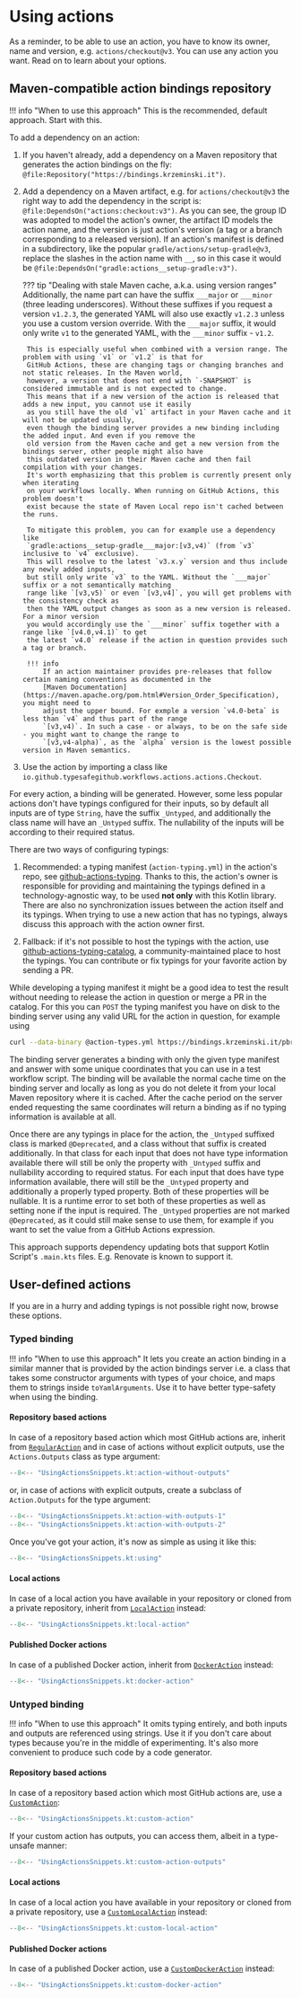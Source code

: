 # Using actions

As a reminder, to be able to use an action, you have to know its owner, name and version, e.g. `actions/checkout@v3`.
You can use any action you want. Read on to learn about your options.

## Maven-compatible action bindings repository

!!! info "When to use this approach"
    This is the recommended, default approach. Start with this.

To add a dependency on an action:

1. If you haven't already, add a dependency on a Maven repository that generates the action bindings on the fly:
   `@file:Repository("https://bindings.krzeminski.it")`.

2. Add a dependency on a Maven artifact, e.g. for `actions/checkout@v3` the right way to add the dependency in the
   script is: `@file:DependsOn("actions:checkout:v3")`. As you can see, the group ID was adopted to model the action's
   owner, the artifact ID models the action name, and the version is just action's version (a tag or a branch
   corresponding to a released version). If an action's manifest is defined in a subdirectory, like the popular
   `gradle/actions/setup-gradle@v3`, replace the slashes in the action name with `__`, so in this case it would be
   `@file:DependsOn("gradle:actions__setup-gradle:v3")`.

    ??? tip "Dealing with stale Maven cache, a.k.a. using version ranges"
        Additionally, the name part can have the suffix `___major` or `___minor` (three leading underscores).
        Without these suffixes if you request a version `v1.2.3`, the generated YAML will also use exactly
        `v1.2.3` unless you use a custom version override. With the `___major` suffix, it would only write `v1`
        to the generated YAML, with the `___minor` suffix - `v1.2`.

        This is especially useful when combined with a version range. The problem with using `v1` or `v1.2` is that for
        GitHub Actions, these are changing tags or changing branches and not static releases. In the Maven world,
        however, a version that does not end with `-SNAPSHOT` is considered immutable and is not expected to change.
        This means that if a new version of the action is released that adds a new input, you cannot use it easily
        as you still have the old `v1` artifact in your Maven cache and it will not be updated usually,
        even though the binding server provides a new binding including the added input. And even if you remove the
        old version from the Maven cache and get a new version from the bindings server, other people might also have
        this outdated version in their Maven cache and then fail compilation with your changes.
        It's worth emphasizing that this problem is currently present only when iterating
        on your workflows locally. When running on GitHub Actions, this problem doesn't
        exist because the state of Maven Local repo isn't cached between the runs.

        To mitigate this problem, you can for example use a dependency like
        `gradle:actions__setup-gradle___major:[v3,v4)` (from `v3` inclusive to `v4` exclusive).
        This will resolve to the latest `v3.x.y` version and thus include any newly added inputs,
        but still only write `v3` to the YAML. Without the `___major` suffix or a not semantically matching
        range like `[v3,v5)` or even `[v3,v4]`, you will get problems with the consistency check as
        then the YAML output changes as soon as a new version is released. For a minor version
        you would accordingly use the `___minor` suffix together with a range like `[v4.0,v4.1)` to get
        the latest `v4.0` release if the action in question provides such a tag or branch.

        !!! info
            If an action maintainer provides pre-releases that follow certain naming conventions as documented in the
            [Maven Documentation](https://maven.apache.org/pom.html#Version_Order_Specification), you might need to
            adjust the upper bound. For exmple a version `v4.0-beta` is less than `v4` and thus part of the range
            `[v3,v4)`. In such a case - or always, to be on the safe side - you might want to change the range to
            `[v3,v4-alpha)`, as the `alpha` version is the lowest possible version in Maven semantics.

3. Use the action by importing a class like `io.github.typesafegithub.workflows.actions.actions.Checkout`.

For every action, a binding will be generated. However, some less popular actions don't have typings configured for
their inputs, so by default all inputs are of type `String`, have the suffix `_Untyped`, and additionally the class
name will have an `_Untyped` suffix. The nullability of the inputs will be according to their required status.

There are two ways of configuring typings:

1. Recommended: a typing manifest (`action-typing.yml`) in the action's repo, see
   [github-actions-typing](https://github.com/typesafegithub/github-actions-typing/). Thanks to this, the action's owner
   is responsible for providing and maintaining the typings defined in a technology-agnostic way, to be used
   **not only** with this Kotlin library. There are also no synchronization issues between the action itself and its
   typings. When trying to use a new action that has no typings, always discuss this approach with the action owner
   first.

2. Fallback: if it's not possible to host the typings with the action, use
   [github-actions-typing-catalog](https://github.com/typesafegithub/github-actions-typing-catalog),
   a community-maintained place to host the typings. You can contribute or fix typings for your favorite action by
   sending a PR.

While developing a typing manifest it might be a good idea to test the result without needing to
release the action in question or merge a PR in the catalog. For this you can `POST` the typing manifest you have
on disk to the binding server using any valid URL for the action in question, for example using
```bash
curl --data-binary @action-types.yml https://bindings.krzeminski.it/pbrisbin/setup-tool-action/v2/setup-tool-action-v2.pom
```
The binding server generates a binding with only the given type manifest and answer with some unique coordinates
that you can use in a test workflow script. The binding will be available the normal cache time on the binding
server and locally as long as you do not delete it from your local Maven repository where it is cached. After
the cache period on the server ended requesting the same coordinates will return a binding as if no typing
information is available at all.

Once there are any typings in place for the action, the `_Untyped` suffixed class is marked `@Deprecated`, and a class
without that suffix is created additionally. In that class for each input that does not have type information available
there will still be only the property with `_Untyped` suffix and nullability according to required status. For each
input that does have type information available, there will still be the `_Untyped` property and additionally a
properly typed property. Both of these properties will be nullable. It is a runtime error to set both of these
properties as well as setting none if the input is required. The `_Untyped` properties are not marked `@Deprecated`,
as it could still make sense to use them, for example if you want to set the value from a GitHub Actions expression.

This approach supports dependency updating bots that support Kotlin Script's `.main.kts` files. E.g. Renovate is known
to support it.

## User-defined actions

If you are in a hurry and adding typings is not possible right now, browse these options.

### Typed binding

!!! info "When to use this approach"
    It lets you create an action binding in a similar manner that is provided by the action bindings server i.e. a class
    that takes some constructor arguments with types of your choice, and maps them to strings inside `toYamlArguments`.
    Use it to have better type-safety when using the binding.

#### Repository based actions

In case of a repository based action which most GitHub actions are, inherit from [`RegularAction`](https://github.com/typesafegithub/github-workflows-kt/blob/main/github-workflows-kt/src/main/kotlin/io/github/typesafegithub/workflows/domain/actions/RegularAction.kt)
and in case of actions without explicit outputs, use the `Actions.Outputs` class as type argument:

```kotlin
--8<-- "UsingActionsSnippets.kt:action-without-outputs"
```

or, in case of actions with explicit outputs, create a subclass of `Action.Outputs` for the type argument:

```kotlin
--8<-- "UsingActionsSnippets.kt:action-with-outputs-1"
--8<-- "UsingActionsSnippets.kt:action-with-outputs-2"
```

Once you've got your action, it's now as simple as using it like this:

```kotlin
--8<-- "UsingActionsSnippets.kt:using"
```

#### Local actions

In case of a local action you have available in your repository or cloned from a private repository,
inherit from [`LocalAction`](https://github.com/typesafegithub/github-workflows-kt/blob/main/github-workflows-kt/src/main/kotlin/io/github/typesafegithub/workflows/domain/actions/LocalAction.kt) instead:

```kotlin
--8<-- "UsingActionsSnippets.kt:local-action"
```

#### Published Docker actions

In case of a published Docker action, inherit from [`DockerAction`](https://github.com/typesafegithub/github-workflows-kt/blob/main/github-workflows-kt/src/main/kotlin/io/github/typesafegithub/workflows/domain/actions/DockerAction.kt) instead:

```kotlin
--8<-- "UsingActionsSnippets.kt:docker-action"
```

### Untyped binding

!!! info "When to use this approach"
    It omits typing entirely, and both inputs and outputs are referenced using strings. Use it if you don't care about
    types because you're in the middle of experimenting. It's also more convenient to produce such code by a code
    generator.

#### Repository based actions

In case of a repository based action which most GitHub actions are, use a [`CustomAction`](https://github.com/typesafegithub/github-workflows-kt/blob/main/github-workflows-kt/src/main/kotlin/io/github/typesafegithub/workflows/actions/CustomAction.kt):

```kotlin
--8<-- "UsingActionsSnippets.kt:custom-action"
```

If your custom action has outputs, you can access them, albeit in a type-unsafe manner:

```kotlin
--8<-- "UsingActionsSnippets.kt:custom-action-outputs"
```

#### Local actions

In case of a local action you have available in your repository or cloned from a private repository,
use a [`CustomLocalAction`](https://github.com/typesafegithub/github-workflows-kt/blob/main/github-workflows-kt/src/main/kotlin/io/github/typesafegithub/workflows/actions/CustomLocalAction.kt) instead:

```kotlin
--8<-- "UsingActionsSnippets.kt:custom-local-action"
```

#### Published Docker actions

In case of a published Docker action, use a [`CustomDockerAction`](https://github.com/typesafegithub/github-workflows-kt/blob/main/github-workflows-kt/src/main/kotlin/io/github/typesafegithub/workflows/actions/CustomDockerAction.kt) instead:

```kotlin
--8<-- "UsingActionsSnippets.kt:custom-docker-action"
```
